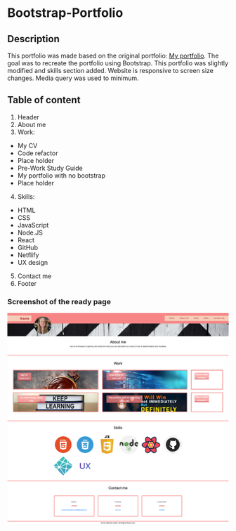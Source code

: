 # Bootstrap-Portfolio

## Description

This portfolio was made based on the original portfolio: [My portfolio](https://drzazga88.github.io/My_portfolio/). The goal was to recreate the portfolio using Bootstrap. This portfolio was slightly modified and skills section added.
Website is responsive to screen size changes. Media query was used to minimum.

## Table of content

1. Header
2. About me
3. Work:

- My CV
- Code refactor
- Place holder
- Pre-Work Study Guide
- My portfolio with no bootstrap
- Place holder

4. Skills:

- HTML
- CSS
- JavaScript
- Node.JS
- React
- GitHub
- Netflify
- UX design

5. Contact me
6. Footer

### Screenshot of the ready page

![My portfolio with Bootstrap](./images/ready_website_screenshot.png)
